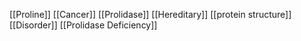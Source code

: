 [[Proline]]
[[Cancer]]
[[Prolidase]]
[[Hereditary]]
[[protein structure]]
[[Disorder]]
[[Prolidase Deficiency]]
